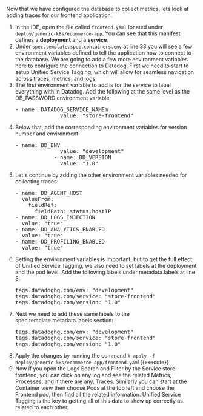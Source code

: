 Now that we have configured the database to collect metrics, lets look at adding traces for our frontend application.

1.  In the IDE, open the file called `frontend.yaml` located under `deploy/generic-k8s/ecommerce-app`. You can see that this manifest defines a **deployment** and a **service**. 
2.  Under `spec.template.spec.containers.env` at line 33 you will see a few environment variables defined to tell the application how to connect to the database. We are going to add a few more environment variables here to configure the connection to Datadog. First we need to start to setup Unified Service Tagging, which will allow for seamless navigation across traces, metrics, and logs. 
3.  The first environment variable to add is for the service to label everything with in Datadog. Add the following at the same level as the DB_PASSWORD environment variable:
    <pre class="file" data-target="clipboard">
    - name: DATADOG_SERVICE_NAMEm 
                  value: "store-frontend"</pre>
4.  Below that, add the corresponding environment variables for version number and environment:
    <pre class="file" data-target="clipboard">- name: DD_ENV
                  value: "development"
                - name: DD_VERSION
                  value: "1.0"</pre>
5.  Let's continue by adding the other environment variables needed for collecting traces:
    <pre class="file" data-target="clipboard">- name: DD_AGENT_HOST
      valueFrom:
        fieldRef:
          fieldPath: status.hostIP
    - name: DD_LOGS_INJECTION
      value: "true"
    - name: DD_ANALYTICS_ENABLED
      value: "true"
    - name: DD_PROFILING_ENABLED
      value: "true"</pre>
6.  Setting the environment variables is important, but to get the full effect of Unified Service Tagging, we also need to set labels at the deployment and the pod level. Add the following labels under metadata.labels at line 5:
    <pre class="file" data-target="clipboard">tags.datadoghq.com/env: "development"
    tags.datadoghq.com/service: "store-frontend"
    tags.datadoghq.com/version: "1.0"</pre>
7.  Next we need to add these same labels to the  spec.template.metadata.labels section:
    <pre class="file" data-target="clipboard">tags.datadoghq.com/env: "development"
    tags.datadoghq.com/service: "store-frontend"
    tags.datadoghq.com/version: "1.0"</pre>
8.  Apply the changes by running the command `k apply -f deploy/generic-k8s/ecommerce-app/frontend.yaml`{{execute}}
9.  Now if you open the Logs Search and Filter by the Service store-frontend, you can click on any log and see the related Metrics, Processes, and if there are any, Traces. Similarly you can start at the Container view then choose Pods at the top left and choose the Frontend pod, then find all the related information. Unified Service Tagging is the key to getting all of this data to show up correctly as related to each other.
